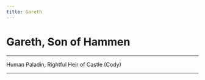 ```yaml
---
title: Gareth
---
```

# Gareth, Son of Hammen
___
Human Paladin, Rightful Heir of Castle  (Cody)
___
